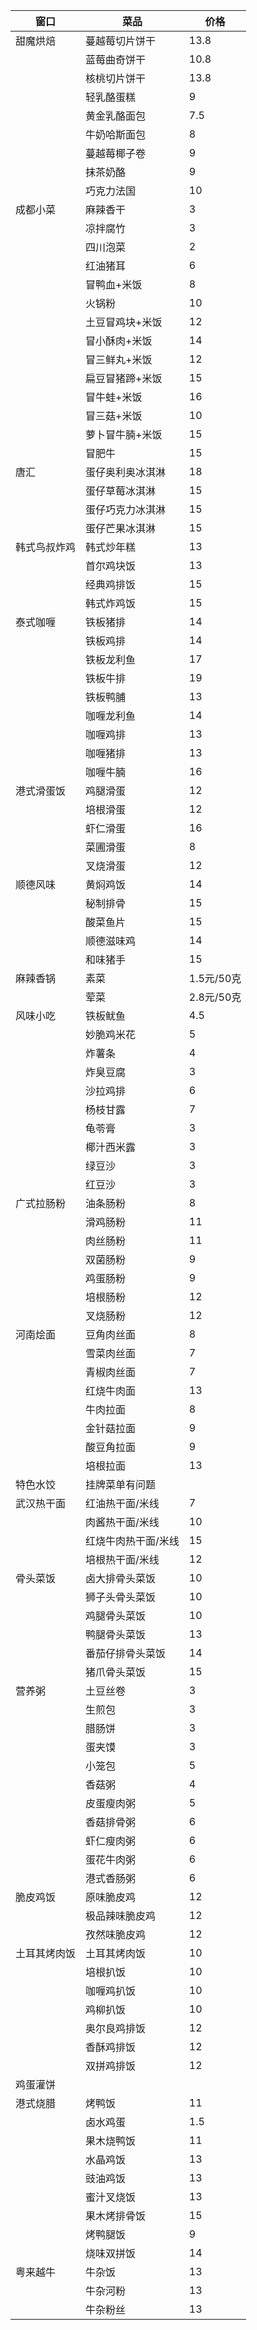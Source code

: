 |窗口| 菜品             | 价格|
|---|------------------|-----|
|甜魔烘焙| 蔓越莓切片饼干	   | 13.8|
|| 蓝莓曲奇饼干	    | 10.8|
|| 核桃切片饼干	    | 13.8|
|| 轻乳酪蛋糕	       | 9|
|| 黄金乳酪面包	    | 7.5|
|| 牛奶哈斯面包	    | 8|
|| 蔓越莓椰子卷	    | 9|
|| 抹茶奶酪          | 9|
|| 巧克力法国        | 10|
|成都小菜|麻辣香干	|3|
||凉拌腐竹	 |3|
||四川泡菜	|2|
||红油猪耳	|6|
||冒鸭血+米饭     |	8|
||火锅粉          	|10|
||土豆冒鸡块+米饭   |12|
||冒小酥肉+米饭	  |14|
||	冒三鲜丸+米饭	  |12
||扁豆冒猪蹄+米饭|	  15|
||冒牛蛙+米饭	      |16|
||	冒三菇+米饭	    |10|
||萝卜冒牛腩+米饭   |	15|
||冒肥牛            |	15| 
|唐汇|蛋仔奥利奥冰淇淋|	18|
||蛋仔草莓冰淇淋	|15|
||蛋仔巧克力冰淇淋	|15|
||蛋仔芒果冰淇淋	|15|
|韩式鸟叔炸鸡	|韩式炒年糕	|13|
||首尔鸡块饭	|13|
||经典鸡排饭	|15|
||韩式炸鸡饭	|15|
|泰式咖喱|	铁板猪排|	14|
||铁板鸡排	|14|
||铁板龙利鱼	|17|
||铁板牛排	|19|
||铁板鸭脯	|13|
||咖喱龙利鱼	|14|
||咖喱鸡排	|13|
||咖喱猪排	|13|
||咖喱牛腩	|16|
|港式滑蛋饭	|鸡腿滑蛋	|12|
||培根滑蛋	|12|
||虾仁滑蛋	|16|
||菜圃滑蛋	|8|
||叉烧滑蛋	|12|
|顺德风味	|黄焖鸡饭|	14|
||秘制排骨	|15|
||酸菜鱼片	|15|
||顺德滋味鸡	|14|
||和味猪手	|15|
|麻辣香锅	|素菜	|1.5元/50克|
||荤菜	|2.8元/50克|
|风味小吃|	铁板鱿鱼	|4.5|
||妙脆鸡米花	|5|
||炸薯条	|4|
||炸臭豆腐	|3|
||沙拉鸡排	|6|
||杨枝甘露	|7|
||龟苓膏	|3|
||椰汁西米露	|3|
||绿豆沙	|3|
||红豆沙	|3|
|广式拉肠粉	|油条肠粉	|8|
||滑鸡肠粉	|11|
||肉丝肠粉	|11|
||双菌肠粉	|9|
||鸡蛋肠粉	|9|
||培根肠粉	|12|
||叉烧肠粉	|12|	
|河南烩面	|豆角肉丝面	|8|
||雪菜肉丝面	|7|
||青椒肉丝面	|7|
||红烧牛肉面	|13|
||牛肉拉面	|8|
||金针菇拉面	|9|
||酸豆角拉面	|9|
||培根拉面	|13|
|特色水饺	|挂牌菜单有问题||	
|武汉热干面	|红油热干面/米线	|7|
||肉酱热干面/米线	|10|
||红烧牛肉热干面/米线	|15|
||培根热干面/米线	|12|
|骨头菜饭	|卤大排骨头菜饭	|10|
||狮子头骨头菜饭	|10|
||鸡腿骨头菜饭	|10|
||鸭腿骨头菜饭	|13|
||番茄仔排骨头菜饭	|14|
||猪爪骨头菜饭	|15|
|营养粥	|土豆丝卷|	3|
||生煎包	|3|
||腊肠饼	|3|
||蛋夹馍	|3|
||小笼包	|5|
||香菇粥	|4|
||皮蛋瘦肉粥	|5|
||香菇排骨粥	|6|
||虾仁瘦肉粥	|6|
||蛋花牛肉粥	|6|
||港式香肠粥	|6|
|脆皮鸡饭	|原味脆皮鸡	|12|
||极品辣味脆皮鸡	|12|
||孜然味脆皮鸡	|12|
|土耳其烤肉饭	|土耳其烤肉饭	|10|
||培根扒饭	|10|
||咖喱鸡扒饭	|10|
||鸡柳扒饭	|10|
||奥尔良鸡排饭	|12|
||香酥鸡排饭	|12|
||双拼鸡排饭	|12|
|鸡蛋灌饼|||		
|港式烧腊|	烤鸭饭|	11|
||卤水鸡蛋	|1.5|
||果木烧鸭饭	|11|
||水晶鸡饭	|13|
||豉油鸡饭	|13|
||蜜汁叉烧饭	|13|
||果木烤排骨饭	|15|
||烤鸭腿饭	|9|
||烧味双拼饭	|14|
|粤来越牛	|牛杂饭	|13|
||牛杂河粉	|13|
||牛杂粉丝	|13|
